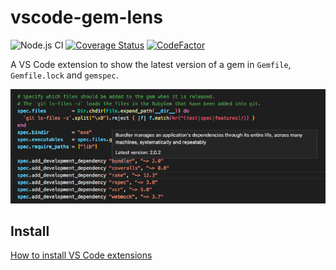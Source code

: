 # vscode-gem-lens

![Node.js CI](https://github.com/ninoseki/vscode-gem-lens/workflows/Node.js%20CI/badge.svg)
[![Coverage Status](https://coveralls.io/repos/github/ninoseki/vscode-gem-lens/badge.svg?branch=master)](https://coveralls.io/github/ninoseki/vscode-gem-lens?branch=master)
[![CodeFactor](https://www.codefactor.io/repository/github/ninoseki/vscode-gem-lens/badge)](https://www.codefactor.io/repository/github/ninoseki/vscode-gem-lens)

A VS Code extension to show the latest version of a gem in `Gemfile`, `Gemfile.lock` and `gemspec`.

![Screenshot](images/sample.png)

## Install

[How to install VS Code extensions](https://code.visualstudio.com/docs/editor/extension-gallery#_install-an-extension)
